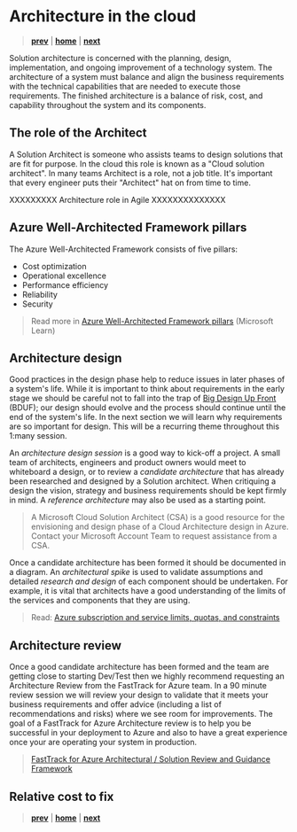 # Architecture in the cloud

> **[prev]** | **[home]**  | **[next]**

Solution architecture is concerned with the planning, design, implementation, and ongoing improvement of a technology system. The architecture of a system must balance and align the business requirements with the technical capabilities that are needed to execute those requirements. The finished architecture is a balance of risk, cost, and capability throughout the system and its components.

## The role of the Architect

A Solution Architect is someone who assists teams to design solutions that are fit for purpose. In the cloud this role is known as a "Cloud solution architect". In many teams Architect is a role, not a job title. It's important that every engineer puts their "Architect" hat on from time to time.

XXXXXXXXX Architecture role in Agile XXXXXXXXXXXXXX

## Azure Well-Architected Framework pillars

The Azure Well-Architected Framework consists of five pillars:

* Cost optimization
* Operational excellence
* Performance efficiency
* Reliability
* Security

> Read more in [Azure Well-Architected Framework pillars] (Microsoft Learn)

## Architecture design

Good practices in the design phase help to reduce issues in later phases of a system's life. While it is important to think about requirements in the early stage we should be careful not to fall into the trap of [Big Design Up Front] (BDUF); our design should evolve and the process should continue until the end of the system's life. In the next section we will learn why requirements are so important for design. This will be a recurring theme throughout this 1:many session.

An _architecture design session_ is a good way to kick-off a project. A small team of architects, engineers and product owners would meet to whiteboard a design, or to review a _candidate architecture_ that has already been researched and designed by a Solution architect. When critiquing a design the vision, strategy and business requirements should be kept firmly in mind. A _reference architecture_ may also be used as a starting point.  

> A Microsoft Cloud Solution Architect (CSA) is a good resource for the envisioning and design phase of a Cloud Architecture design in Azure. Contact your Microsoft Account Team to request assistance from a CSA.

Once a candidate architecture has been formed it should be documented in a diagram. An _architectural spike_ is used to validate assumptions and detailed _research and design_ of each component should be undertaken. For example, it is vital that architects have a good understanding of the limits of the services and components that they are using.

> Read: [Azure subscription and service limits, quotas, and constraints]

## Architecture review

Once a good candidate architecture has been formed and the team are getting close to starting Dev/Test then we highly recommend requesting an Architecture Review from the FastTrack for Azure team. In
a 90 minute review session we will review your design to validate that it meets your business requirements and offer advice (including a list of recommendations and risks) where we see room for improvements. The goal of a FastTrack for Azure Architecture review is to help you be successful in your deployment to Azure and also to have a great experience once your are operating your system in production.

> [FastTrack for Azure Architectural / Solution Review and Guidance Framework]

## Relative cost to fix




> **[prev]** | **[home]**  | **[next]**

[prev]:/README.md
[home]:/README.md
[next]:./requirements.md
[Big Design Up Front]:https://en.wikipedia.org/wiki/Big_Design_Up_Front
[Azure Well-Architected Framework pillars]:https://docs.microsoft.com/en-us/learn/modules/azure-well-architected-introduction/2-pillars
[Azure subscription and service limits, quotas, and constraints]:https://docs.microsoft.com/en-us/azure/azure-resource-manager/management/azure-subscription-service-limits
[FastTrack for Azure Architectural / Solution Review and Guidance Framework]:https://github.com/Azure/fta-architecturalreview/blob/master/articles/introduction.md